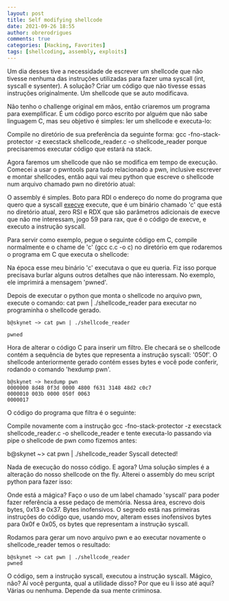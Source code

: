 ```yaml
---
layout: post
title: Self modifying shellcode
date: 2021-09-26 18:55
author: obrerodrigues
comments: true
categories: [Hacking, Favorites]
tags: [shellcoding, assembly, exploits]
---
```


Um dia desses tive a necessidade de escrever um shellcode que não tivesse nenhuma das instruções utilizadas para fazer uma syscall (int, syscall e sysenter). A solução? Criar um código que não tivesse essas instruções originalmente. Um shellcode que se auto modificava.

Não tenho o challenge original em mãos, então criaremos um programa para exemplificar. É um código porco escrito por alguém que não sabe linguagem C, mas seu objetivo é simples: ler um shellcode e executa-lo:

<script src="https://gist.github.com/brerodrigues/f775c34d11e5734c0c2613f2a9553dd6.js"></script>

Compile no diretório de sua preferência da seguinte forma: gcc -fno-stack-protector -z execstack shellcode_reader.c -o shellcode_reader porque precisaremos executar código que estará na stack.

Agora faremos um shellcode que não se modifica em tempo de execução. Comecei a usar o pwntools para tudo relacionado a pwn, inclusive escrever e montar shellcodes, então aqui vai meu python que escreve o shellcode num arquivo chamado pwn no diretório atual:

<script src="https://gist.github.com/brerodrigues/8555fe9241acf4eb7cd6448afc98fd3d.js"></script>

O assembly é simples. Boto para RDI o endereço do nome do programa que quero que a syscall [execve](https://man7.org/linux/man-pages/man2/execve.2.html) execute, que é um binário chamado 'c' que está no diretório atual, zero RSI e RDX que são parâmetros adicionais de execve que não me interessam, jogo 59 para rax, que é o código de execve, e executo a instrução syscall.

Para servir como exemplo, pegue o seguinte código em C, compile normalmente e o chame de 'c' (gcc c.c -o c) no diretório em que rodaremos o programa em C que executa o shellcode:

<script src="https://gist.github.com/brerodrigues/628457dfb2010d0da5bcca009cabb328.js"></script>

Na época esse meu binário 'c' executava o que eu queria. Fiz isso porque precisava burlar alguns outros detalhes que não interessam. No exemplo, ele imprimirá a mensagem 'pwned'.

Depois de executar o python que monta o shellcode no arquivo pwn, execute o comando: cat pwn \| ./shellcode_reader para executar no programinha o shellcode gerado.

```
b@skynet ~> cat pwn | ./shellcode_reader

pwned
```

Hora de alterar o código C para inserir um filtro. Ele checará se o shellcode contém a sequência de bytes que representa a instrução syscall: '050f'. O shellcode anteriormente gerado contém esses bytes e você pode conferir, rodando o comando 'hexdump pwn'.

```
b@skynet ~> hexdump pwn
0000000 8d48 0f3d 0000 4800 f631 3148 48d2 c0c7
0000010 003b 0000 050f 0063
0000017
```

O código do programa que filtra é o seguinte:

<script src="https://gist.github.com/brerodrigues/3477eb7f36402de1ca7637cb715df1c3.js"></script>

Compile novamente com a instrução gcc -fno-stack-protector -z execstack shellcode_reader.c -o shellcode_reader e tente executa-lo passando via pipe o shellcode de pwn como fizemos antes:

b@skynet ~> cat pwn | ./shellcode_reader
Syscall detected!

Nada de execução do nosso código. E agora?
Uma solução simples é a alteração do nosso shellcode on the fly. Alterei o assembly do meu script python para fazer isso:

<script src="https://gist.github.com/brerodrigues/fc670804140ec52bb423bea22127a52e.js"></script>

Onde está a mágica? Faço o uso de um label chamado 'syscall' para poder fazer referência a esse pedaço de memória. Nessa área, escrevo dois bytes, 0x13 e 0x37. Bytes inofensivos. O segredo está nas primeiras instruções do código que, usando mov, alteram esses inofensivos bytes para 0x0f e 0x05, os bytes que representam a instrução syscall.

Rodamos para gerar um novo arquivo pwn e ao executar novamente o shellcode_reader temos o resultado:

```
b@skynet ~> cat pwn | ./shellcode_reader
pwned
```

O código, sem a instrução syscall, executou a instrução syscall. Mágico, não?
Aí você pergunta, qual a utilidade disso? Por que eu li isso até aqui?
Várias ou nenhuma. Depende da sua mente criminosa.
